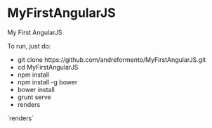 # MyFirstAngularJS
My First AngularJS

To run, just do:

<ul>
  <li>git clone https://github.com/andreformento/MyFirstAngularJS.git</li>
  <li>cd MyFirstAngularJS</li>
  <li>npm install</li>
  <li>npm install -g bower</li>
  <li>bower install</li>
  <li>grunt serve</li>
  <li>renders</li>
</ul>
`renders`
